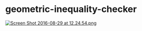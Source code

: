 # geometric-inequality-checker

[![Screen Shot 2016-08-29 at 12.24.54.png](https://s18.postimg.org/5dy1fh555/Screen_Shot_2016_08_29_at_12_24_54.png)](https://postimg.org/image/y3kxc4951/)